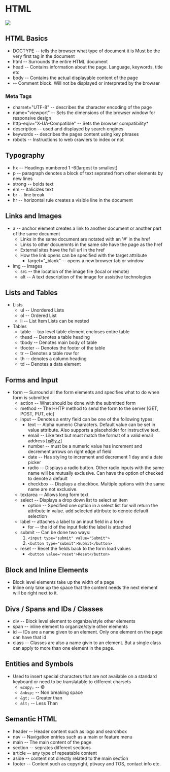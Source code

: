 # HTML

<img src="https://www.w3.org/html/logo/downloads/HTML5_Logo_128.png">

## HTML Basics

- DOCTYPE -- tells the browser what type of document it is
  Must be the very first tag in the document
- html -- Surrounds the entire HTML document
- head -- Contains information about the page. Language, keywords, title etc
- body -- Contains the actual displayable content of the page
- <!-- Comment --> -- Comment block. Will not be displayed or interpreted by the browser

### Meta Tags

- charset="UTF-8" -- describes the character encoding of the page
- name="viewport" -- Sets the dimensions of the browser window for responsive design
- http-eqiv="X-UA-Compatible" -- Sets the browser compatibility\*
- description -- used and displayed by search engines
- keywords -- describes the pages content using key phrases
- robots -- Instructions to web crawlers to index or not

## Typography

- hx -- Headings numbered 1 -6(largest to smallest)
- p -- paragraph denotes a block of text seprated from other elements by new lines
- strong -- bolds text
- em -- italicizes text
- br -- line break
- hr -- horizontal rule creates a visible line in the document

## Links and Images

- a -- anchor element creates a link to another document or another part of the same document
  - Links in the same document are notated with an '#<anchortag>' in the href
  - Links to other docuemnts in the same site have the page as the href
  - External sites have the full url in the href
  - How the link opens can be specified with the target attribute
    - target="\_blank" -- opens a new browser tab or window
- img -- Images
  - src -- the location of the image file (local or remote)
  - alt -- A text description of the image for assistive technologies

## Lists and Tables

- Lists
  - ul -- Unordered Lists
  - ol -- Ordered List
  - li -- List Item
    Lists can be nested
- Tables
  - table -- top level table element encloses entire table
  - thead -- Denotes a table heading
  - tbody -- Denotes main body of table
  - tfooter -- Denotes the footer of the table
  - tr -- Denotes a table row for
  - th -- denotes a column heading
  - td -- Denotes a data element

## Forms and Input

- form -- Surround all the form elements and specifies what to do when form is submitted
  - action -- What should be done with the submitted form
  - method -- The HHTP method to send the form to the server [GET, POST, PUT, etc]
  - input -- Denotes a entry field can be one of the following types:
    - text -- Alpha numeric Characters. Default value can be set in value attribute. Also supports a placeholder for instructive text.
    - email -- Like text but must match the format of a valid email address [x@y.z]
    - number -- must be a numeric value has increment and decrement arrows on right edge of field
    - date -- Has styling to increment and decrement 1 day and a date picker
    - radio -- Displays a radio button. Other radio inputs with the same name will be mutually exclusive. Can have the option of checked to denote a default
    - checkbox -- Displays a checkbox. Multiple options with the same name are not exclusive.
  - textarea -- Allows long form text
  - select -- Displays a drop down list to select an item
    - option -- Specified one option in a select list for will return the attribute in value. add selected attribute to denote default selection
  - label -- attaches a label to an input field in a form
    - for -- the id of the input field the label is attached
  - submit -- Can be done two ways:
    1. `<input type="submit" value="Submit">`
    2. `<button type="submit">Submit</button>`
  - reset -- Reset the fields back to the form load values
    - `<button value='reset'>Reset</button>`

## Block and Inline Elements

- Block level elements take up the width of a page
- Inline only take up the space that the content needs the next element will be right next to it.

## Divs / Spans and IDs / Classes

- div -- Block level element to organize/style other elements
- span -- inline element to organize/style other elements
- id -- IDs are a name given to an element. Only one element on the page can have that id
- class -- Classes are also a name givin to an element. But a single class can apply to more than one element in the page.

## Entities and Symbols

- Used to insert special characters that are not available on a standard keyboard or need to be translatable to different charsets
  - `&copy;` -- &copy;
  - `&nbsp;` -- Non breaking space
  - `&gt;` -- Greater than
  - `&lt;` -- Less Than

## Semantic HTML

- header -- Header content such as logo and searchbox
- nav -- Navigation entries such as a main or feature menu
- main -- The main content of the page
- section -- seprates different sections
- article -- any type of repeatable content
- aside -- content not directly related to the main section
- footer -- Content such as copyright, ptivacy and TOS, contact info etc.
